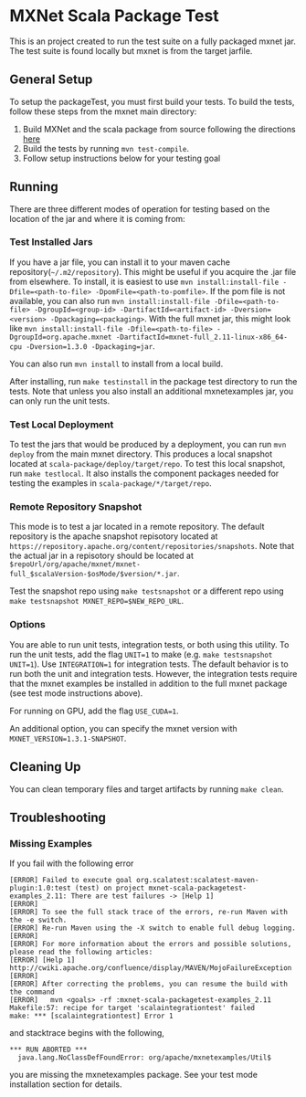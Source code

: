 <!--- Licensed to the Apache Software Foundation (ASF) under one -->
<!--- or more contributor license agreements.  See the NOTICE file -->
<!--- distributed with this work for additional information -->
<!--- regarding copyright ownership.  The ASF licenses this file -->
<!--- to you under the Apache License, Version 2.0 (the -->
<!--- "License"); you may not use this file except in compliance -->
<!--- with the License.  You may obtain a copy of the License at -->

<!---   http://www.apache.org/licenses/LICENSE-2.0 -->

<!--- Unless required by applicable law or agreed to in writing, -->
<!--- software distributed under the License is distributed on an -->
<!--- "AS IS" BASIS, WITHOUT WARRANTIES OR CONDITIONS OF ANY -->
<!--- KIND, either express or implied.  See the License for the -->
<!--- specific language governing permissions and limitations -->
<!--- under the License. -->

# MXNet Scala Package Test

This is an project created to run the test suite on a fully packaged mxnet jar. The test suite is found locally but mxnet is from the target jarfile.

## General Setup

To setup the packageTest, you must first build your tests. To build the tests, follow these steps from the mxnet main directory:

1. Build MXNet and the scala package from source following the directions [here](https://mxnet.incubator.apache.org/install/scala_setup.html#source)
2. Build the tests by running `mvn test-compile`.
3. Follow setup instructions below for your testing goal

## Running

There are three different modes of operation for testing based on the location of the jar and where it is coming from:

### Test Installed Jars

If you have a jar file, you can install it to your maven cache repository(`~/.m2/repository`). This might be useful if you acquire the .jar file from elsewhere. To install, it is easiest to use `mvn install:install-file -Dfile=<path-to-file> -DpomFile=<path-to-pomfile>`. If the pom file is not available, you can also run `mvn install:install-file -Dfile=<path-to-file> -DgroupId=<group-id> -DartifactId=<artifact-id> -Dversion=<version> -Dpackaging=<packaging>`. With the full mxnet jar, this might look like `mvn install:install-file -Dfile=<path-to-file> -DgroupId=org.apache.mxnet -DartifactId=mxnet-full_2.11-linux-x86_64-cpu -Dversion=1.3.0 -Dpackaging=jar`.

You can also run `mvn install` to install from a local build.

After installing, run `make testinstall` in the package test directory to run the tests.  Note that unless you also install an additional mxnetexamples jar, you can only run the unit tests.

### Test Local Deployment

To test the jars that would be produced by a deployment, you can run `mvn deploy` from the main mxnet directory. This produces a local snapshot located at `scala-package/deploy/target/repo`. To test this local snapshot, run `make testlocal`.  It also installs the component packages needed for testing the examples in `scala-package/*/target/repo`.

### Remote Repository Snapshot

This mode is to test a jar located in a remote repository. The default repository is the apache snapshot repisotory located at `https://repository.apache.org/content/repositories/snapshots`. Note that the actual jar in a repisotory should be located at `$repoUrl/org/apache/mxnet/mxnet-full_$scalaVersion-$osMode/$version/*.jar`.

Test the snapshot repo using `make testsnapshot` or a different repo using `make testsnapshot MXNET_REPO=$NEW_REPO_URL`.

### Options

You are able to run unit tests, integration tests, or both using this utility. To run the unit tests, add the flag `UNIT=1` to make (e.g. `make testsnapshot UNIT=1`). Use `INTEGRATION=1` for integration tests. The default behavior is to run both the unit and integration tests. However, the integration tests require that the mxnet examples be installed in addition to the full mxnet package (see test mode instructions above).

For running on GPU, add the flag `USE_CUDA=1`.

An additional option, you can specify the mxnet version with `MXNET_VERSION=1.3.1-SNAPSHOT`.

## Cleaning Up

You can clean temporary files and target artifacts by running `make clean`.

## Troubleshooting

### Missing Examples

If you fail with the following error
```
[ERROR] Failed to execute goal org.scalatest:scalatest-maven-plugin:1.0:test (test) on project mxnet-scala-packagetest-examples_2.11: There are test failures -> [Help 1]
[ERROR]
[ERROR] To see the full stack trace of the errors, re-run Maven with the -e switch.
[ERROR] Re-run Maven using the -X switch to enable full debug logging.
[ERROR]
[ERROR] For more information about the errors and possible solutions, please read the following articles:
[ERROR] [Help 1] http://cwiki.apache.org/confluence/display/MAVEN/MojoFailureException
[ERROR]
[ERROR] After correcting the problems, you can resume the build with the command
[ERROR]   mvn <goals> -rf :mxnet-scala-packagetest-examples_2.11
Makefile:57: recipe for target 'scalaintegrationtest' failed
make: *** [scalaintegrationtest] Error 1
```

and stacktrace begins with the following,

```
*** RUN ABORTED ***
  java.lang.NoClassDefFoundError: org/apache/mxnetexamples/Util$
```

you are missing the mxnetexamples package.  See your test mode installation section for details.
